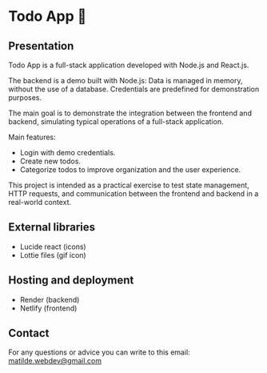 # Todo App 📝

## Presentation 

Todo App is a full-stack application developed with Node.js and React.js.

The backend is a demo built with Node.js:
Data is managed in memory, without the use of a database.
Credentials are predefined for demonstration purposes.

The main goal is to demonstrate the integration between the frontend and backend, simulating typical operations of a full-stack application.

Main features:

- Login with demo credentials.
- Create new todos.
- Categorize todos to improve organization and the user experience.

This project is intended as a practical exercise to test state management, HTTP requests, and communication between the frontend and backend in a real-world context.

## External libraries

- Lucide react (icons)
- Lottie files (gif icon)

## Hosting and deployment

- Render (backend)
- Netlify (frontend)

## Contact

For any questions or advice you can write to this email: [matilde.webdev@gmail.com](matilde.webdev@gmail.com)
